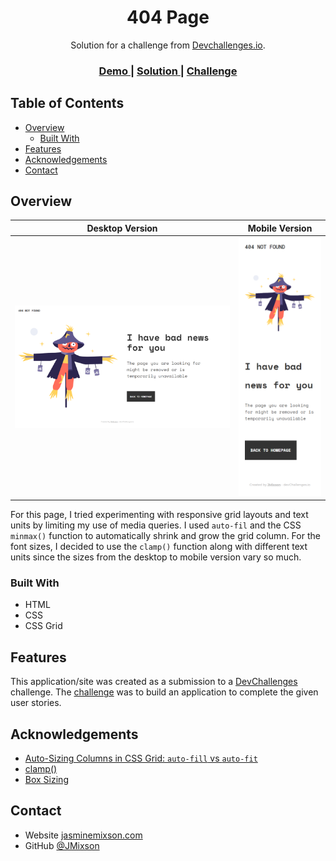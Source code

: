 <h1 align="center">404 Page</h1>

<div align="center">
   Solution for a challenge from  <a href="http://devchallenges.io" target="_blank">Devchallenges.io</a>.
</div>

<div align="center">
  <h3>
    <a href="https://jmixson-404-page.netlify.app/">
      Demo
    </a>
    <span> | </span>
    <a href="https://devchallenges.io/solutions/oA11T1ty9lJjSDlblQta">
      Solution
    </a>
    <span> | </span>
    <a href="https://devchallenges.io/challenges/wBunSb7FPrIepJZAg0sY">
      Challenge
    </a>
  </h3>
</div>

<!-- TABLE OF CONTENTS -->

## Table of Contents

- [Overview](#overview)
  - [Built With](#built-with)
- [Features](#features)
- [Acknowledgements](#acknowledgements)
- [Contact](#contact)

<!-- OVERVIEW -->

## Overview

|                Desktop Version                |               Mobile Version                |
| :-------------------------------------------: | :-----------------------------------------: |
| ![desktop screenshot](screenshot-desktop.png) | ![mobile screenshot](screenshot-mobile.png) |

For this page, I tried experimenting with responsive grid layouts and text units by limiting my use of media queries. I used `auto-fil` and the CSS `minmax()` function to automatically shrink and grow the grid column. For the font sizes, I decided to use the `clamp()` function along with different text units since the sizes from the desktop to mobile version vary so much.

### Built With

- HTML
- CSS
- CSS Grid

## Features

This application/site was created as a submission to a [DevChallenges](https://devchallenges.io/challenges) challenge. The [challenge](https://devchallenges.io/challenges/wBunSb7FPrIepJZAg0sY) was to build an application to complete the given user stories.

## Acknowledgements

- [Auto-Sizing Columns in CSS Grid: `auto-fill` vs `auto-fit`](https://css-tricks.com/auto-sizing-columns-css-grid-auto-fill-vs-auto-fit/)
- [clamp()](<https://developer.mozilla.org/en-US/docs/Web/CSS/clamp()>)
- [Box Sizing](https://css-tricks.com/box-sizing/)

## Contact

- Website [jasminemixson.com](https://jasminemixson.com)
- GitHub [@JMixson](https://{github.com/JMixson})
